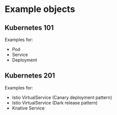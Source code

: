 # Example objects

## Kubernetes 101

Examples for:

- Pod
- Service
- Deployment

## Kubernetes 201

Examples for:

- Istio VirtualService (Canary deployment pattern)
- Istio VirtualService (Dark release pattern)
- Knative Service
